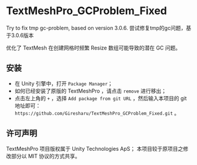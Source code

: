 TextMeshPro_GCProblem_Fixed
===

Try to fix tmp gc-problem, based on version 3.0.6.  尝试修复tmp的gc问题，基于3.0.6版本

优化了 TextMesh 在创建网格时频繁 Resize 数组可能导致的潜在 GC 问题。

安装
---

* 在 Unity 引擎中，打开 `Package Manager`；
* 如何已经安装了原版的 TextMeshPro ，请点击 `remove` 进行移出；
* 点击左上角的 `+` ，选择 `Add package from git URL` ，然后输入本项目的 git 地址即可： `https://github.com/Giresharu/TextMeshPro_GCProblem_Fixed.git` 。

许可声明
---

TextMeshPro 项目版权属于 Unity Technologies ApS；
本项目较于原项目之修改部分以 MIT 协议的方式共享。
